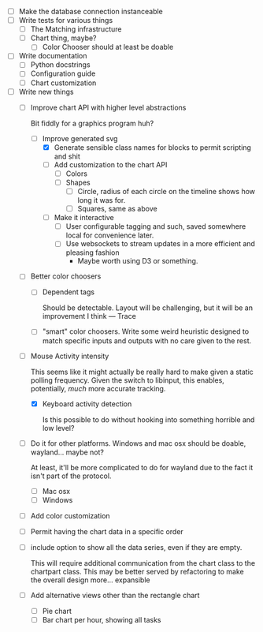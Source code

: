 * [ ] Make the database connection instanceable
* [ ] Write tests for various things
    * [ ] The Matching infrastructure
    * [ ] Chart thing, maybe?
        * [ ] Color Chooser should at least be doable
* [ ] Write documentation
    * [ ] Python docstrings
    * [ ] Configuration guide
    * [ ] Chart customization
* [ ] Write new things
    * [ ] Improve chart API with higher level abstractions

      Bit fiddly for a graphics program huh?
        * [ ] Improve generated svg
            * [x] Generate sensible class names for blocks to permit scripting and shit
            * [ ] Add customization to the chart API
                * [ ] Colors
                * [ ] Shapes
                    * [ ] Circle, radius of each circle on the timeline shows how long it was for.
                    * [ ] Squares, same as above
            * [ ] Make it interactive
                * [ ] User configurable tagging and such, saved somewhere local for convenience later.
                * [ ] Use websockets to stream updates in a more efficient and pleasing fashion
                    * Maybe worth using D3 or something.
    * [ ] Better color choosers
        * [ ] Dependent tags

          Should be detectable. Layout will be challenging, but it will be an improvement I think — Trace
        * [ ] "smart" color choosers. Write some weird heuristic designed to match specific inputs and outputs with no
          care given to the rest.
    * [ ] Mouse Activity intensity

      This seems like it might actually be really hard to make given a static polling frequency.
      Given the switch to libinput, this enables, potentially, *much* more accurate tracking. 
        * [x] Keyboard activity detection

          Is this possible to do without hooking into something horrible and low level?
        
    * [ ] Do it for other platforms. Windows and mac osx should be doable, wayland... maybe not?
      
      At least, it'll be more complicated to do for wayland due to the fact it isn't part of the protocol.
      * [ ] Mac osx
      * [ ] Windows
    * [ ] Add color customization
    * [ ] Permit having the chart data in a specific order
    * [ ] include option to show all the data series, even if they are empty.
      
      This will require additional communication from the chart class to the chartpart class. This may be
      better served by refactoring to make the overall design more... expansible
    * [ ] Add alternative views other than the rectangle chart
      * [ ] Pie chart
      * [ ] Bar chart per hour, showing all tasks